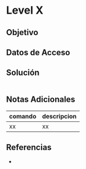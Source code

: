 # Level X

## Objetivo

## Datos de Acceso

## Solución
```bash
```

## Notas Adicionales
|comando|descripcion|
|---|---|
|xx|xx|

## Referencias
- []()
